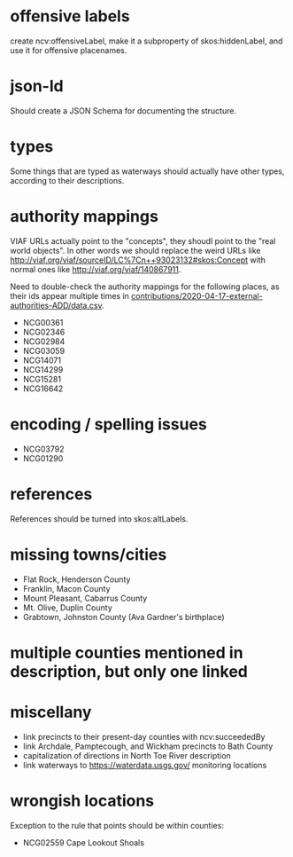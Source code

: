 # offensive labels

create ncv:offensiveLabel, make it a subproperty of skos:hiddenLabel,
and use it for offensive placenames.

# json-ld

Should create a JSON Schema for documenting the structure.

# types

Some things that are typed as waterways should actually have other
types, according to their descriptions.

# authority mappings

VIAF URLs actually point to the "concepts", they shoudl point to the
"real world objects". In other words we should replace the weird URLs
like <http://viaf.org/viaf/sourceID/LC%7Cn++93023132#skos:Concept>
with normal ones like <http://viaf.org/viaf/140867911>.

Need to double-check the authority mappings for the following places,
as their ids appear multiple times in
[contributions/2020-04-17-external-authorities-ADD/data.csv](contributions/2020-04-17-external-authorities-ADD/data.csv).

* NCG00361
* NCG02346
* NCG02984
* NCG03059
* NCG14071
* NCG14299
* NCG15281
* NCG16642

# encoding / spelling issues

* NCG03792
* NCG01290

# references

References should be turned into skos:altLabels.

# missing towns/cities

* Flat Rock, Henderson County
* Franklin, Macon County
* Mount Pleasant, Cabarrus County
* Mt. Olive, Duplin County
* Grabtown, Johnston County (Ava Gardner's birthplace)

# multiple counties mentioned in description, but only one linked

# miscellany

* link precincts to their present-day counties with ncv:succeededBy
* link Archdale, Pamptecough, and Wickham precincts to Bath County
* capitalization of directions in North Toe River description
* link waterways to https://waterdata.usgs.gov/ monitoring locations

# wrongish locations

Exception to the rule that points should be within counties:

* NCG02559 Cape Lookout Shoals
